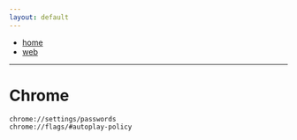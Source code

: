 ```yaml
---
layout: default
---
```

- [home](/index.md)
- [web](/web.md)

---
# Chrome
```
chrome://settings/passwords
chrome://flags/#autoplay-policy
```
